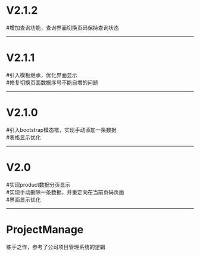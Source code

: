 

# V2.1.2
#增加查询功能，查询界面切换页码保持查询状态


------------------
# V2.1.1
#引入模板继承，优化界面显示  
#修复切换页面数据序号不能自增的问题  

--------------
# V2.1.0
#引入bootstrap模态框，实现手动添加一条数据  
#表格显示优化  

--------------
# V2.0 
#实现product数据分页显示  
#实现手动删除一条数据，并重定向在当前页码页面  
#界面显示优化  

---------------
# ProjectManage
练手之作，参考了公司项目管理系统的逻辑
